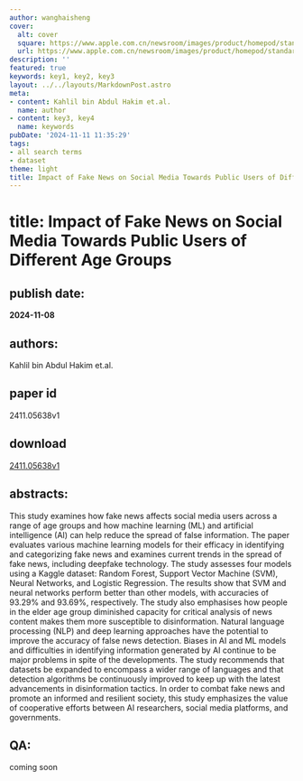 ```yaml
---
author: wanghaisheng
cover:
  alt: cover
  square: https://www.apple.com.cn/newsroom/images/product/homepod/standard/Apple-HomePod-hero-230118_big.jpg.large_2x.jpg
  url: https://www.apple.com.cn/newsroom/images/product/homepod/standard/Apple-HomePod-hero-230118_big.jpg.large_2x.jpg
description: ''
featured: true
keywords: key1, key2, key3
layout: ../../layouts/MarkdownPost.astro
meta:
- content: Kahlil bin Abdul Hakim et.al.
  name: author
- content: key3, key4
  name: keywords
pubDate: '2024-11-11 11:35:29'
tags:
- all search terms
- dataset
theme: light
title: Impact of Fake News on Social Media Towards Public Users of Different Age Groups
---
```


# title: Impact of Fake News on Social Media Towards Public Users of Different Age Groups 
## publish date: 
**2024-11-08** 
## authors: 
  Kahlil bin Abdul Hakim et.al. 
## paper id
2411.05638v1
## download
[2411.05638v1](http://arxiv.org/abs/2411.05638v1)
## abstracts:
This study examines how fake news affects social media users across a range of age groups and how machine learning (ML) and artificial intelligence (AI) can help reduce the spread of false information. The paper evaluates various machine learning models for their efficacy in identifying and categorizing fake news and examines current trends in the spread of fake news, including deepfake technology. The study assesses four models using a Kaggle dataset: Random Forest, Support Vector Machine (SVM), Neural Networks, and Logistic Regression. The results show that SVM and neural networks perform better than other models, with accuracies of 93.29% and 93.69%, respectively. The study also emphasises how people in the elder age group diminished capacity for critical analysis of news content makes them more susceptible to disinformation. Natural language processing (NLP) and deep learning approaches have the potential to improve the accuracy of false news detection. Biases in AI and ML models and difficulties in identifying information generated by AI continue to be major problems in spite of the developments. The study recommends that datasets be expanded to encompass a wider range of languages and that detection algorithms be continuously improved to keep up with the latest advancements in disinformation tactics. In order to combat fake news and promote an informed and resilient society, this study emphasizes the value of cooperative efforts between AI researchers, social media platforms, and governments.
## QA:
coming soon
